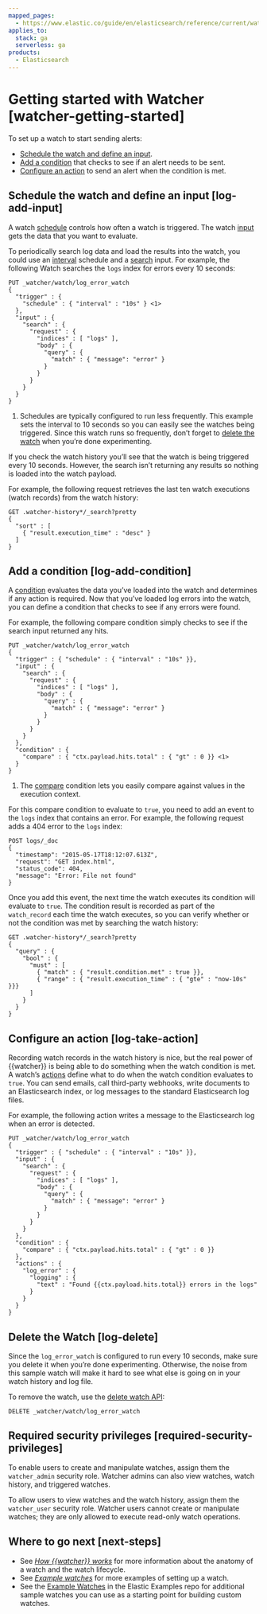 ```yaml
---
mapped_pages:
  - https://www.elastic.co/guide/en/elasticsearch/reference/current/watcher-getting-started.html
applies_to:
  stack: ga
  serverless: ga
products:
  - Elasticsearch
---
```


# Getting started with Watcher [watcher-getting-started]

To set up a watch to start sending alerts:

* [Schedule the watch and define an input](#log-add-input).
* [Add a condition](#log-add-condition) that checks to see if an alert needs to be sent.
* [Configure an action](#log-take-action) to send an alert when the condition is met.

## Schedule the watch and define an input [log-add-input]

A watch [schedule](trigger-schedule.md) controls how often a watch is triggered. The watch [input](input.md) gets the data that you want to evaluate.

To periodically search log data and load the results into the watch, you could use an [interval](/explore-analyze/alerts-cases/watcher/schedule-types.md#schedule-interval) schedule and a [search](input-search.md) input. For example, the following Watch searches the `logs` index for errors every 10 seconds:

```console
PUT _watcher/watch/log_error_watch
{
  "trigger" : {
    "schedule" : { "interval" : "10s" } <1>
  },
  "input" : {
    "search" : {
      "request" : {
        "indices" : [ "logs" ],
        "body" : {
          "query" : {
            "match" : { "message": "error" }
          }
        }
      }
    }
  }
}
```

1. Schedules are typically configured to run less frequently. This example sets the interval to 10 seconds so you can easily see the watches being triggered. Since this watch runs so frequently, don’t forget to [delete the watch](#log-delete) when you’re done experimenting.


If you check the watch history you’ll see that the watch is being triggered every 10 seconds. However, the search isn’t returning any results so nothing is loaded into the watch payload.

For example, the following request retrieves the last ten watch executions (watch records) from the watch history:

```console
GET .watcher-history*/_search?pretty
{
  "sort" : [
    { "result.execution_time" : "desc" }
  ]
}
```

## Add a condition [log-add-condition]

A [condition](condition.md) evaluates the data you’ve loaded into the watch and determines if any action is required. Now that you’ve loaded log errors into the watch, you can define a condition that checks to see if any errors were found.

For example, the following compare condition simply checks to see if the search input returned any hits.

```console
PUT _watcher/watch/log_error_watch
{
  "trigger" : { "schedule" : { "interval" : "10s" }},
  "input" : {
    "search" : {
      "request" : {
        "indices" : [ "logs" ],
        "body" : {
          "query" : {
            "match" : { "message": "error" }
          }
        }
      }
    }
  },
  "condition" : {
    "compare" : { "ctx.payload.hits.total" : { "gt" : 0 }} <1>
  }
}
```

1. The [compare](condition-compare.md) condition lets you easily compare against values in the execution context.

For this compare condition to evaluate to `true`, you need to add an event to the `logs` index that contains an error. For example, the following request adds a 404 error to the `logs` index:

```console
POST logs/_doc
{
  "timestamp": "2015-05-17T18:12:07.613Z",
  "request": "GET index.html",
  "status_code": 404,
  "message": "Error: File not found"
}
```

Once you add this event, the next time the watch executes its condition will evaluate to `true`. The condition result is recorded as part of the `watch_record` each time the watch executes, so you can verify whether or not the condition was met by searching the watch history:

```console
GET .watcher-history*/_search?pretty
{
  "query" : {
    "bool" : {
      "must" : [
        { "match" : { "result.condition.met" : true }},
        { "range" : { "result.execution_time" : { "gte" : "now-10s" }}}
      ]
    }
  }
}
```

## Configure an action [log-take-action]

Recording watch records in the watch history is nice, but the real power of {{watcher}} is being able to do something when the watch condition is met. A watch’s [actions](actions.md) define what to do when the watch condition evaluates to `true`. You can send emails, call third-party webhooks, write documents to an Elasticsearch index, or log messages to the standard Elasticsearch log files.

For example, the following action writes a message to the Elasticsearch log when an error is detected.

```console
PUT _watcher/watch/log_error_watch
{
  "trigger" : { "schedule" : { "interval" : "10s" }},
  "input" : {
    "search" : {
      "request" : {
        "indices" : [ "logs" ],
        "body" : {
          "query" : {
            "match" : { "message": "error" }
          }
        }
      }
    }
  },
  "condition" : {
    "compare" : { "ctx.payload.hits.total" : { "gt" : 0 }}
  },
  "actions" : {
    "log_error" : {
      "logging" : {
        "text" : "Found {{ctx.payload.hits.total}} errors in the logs"
      }
    }
  }
}
```

## Delete the Watch [log-delete]

Since the `log_error_watch` is configured to run every 10 seconds, make sure you delete it when you’re done experimenting. Otherwise, the noise from this sample watch will make it hard to see what else is going on in your watch history and log file.

To remove the watch, use the [delete watch API](https://www.elastic.co/docs/api/doc/elasticsearch/operation/operation-watcher-delete-watch):

```console
DELETE _watcher/watch/log_error_watch
```

## Required security privileges [required-security-privileges]

To enable users to create and manipulate watches, assign them the `watcher_admin` security role. Watcher admins can also view watches, watch history, and triggered watches.

To allow users to view watches and the watch history, assign them the `watcher_user` security role. Watcher users cannot create or manipulate watches; they are only allowed to execute read-only watch operations.

## Where to go next [next-steps]

* See [*How {{watcher}} works*](how-watcher-works.md) for more information about the anatomy of a watch and the watch lifecycle.
* See [*Example watches*](example-watches.md) for more examples of setting up a watch.
* See the [Example Watches](https://github.com/elastic/examples/tree/master/Alerting) in the Elastic Examples repo for additional sample watches you can use as a starting point for building custom watches.
